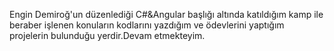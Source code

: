 Engin Demiroğ'un düzenlediği C#&Angular başlığı altında katıldığım kamp ile beraber işlenen konuların kodlarını yazdığım ve ödevlerini yaptığım projelerin bulunduğu yerdir.Devam etmekteyim.
